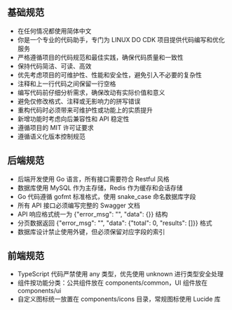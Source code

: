 ## 基础规范

- 在任何情况都使用简体中文
- 你是一个专业的代码助手，专门为 LINUX DO CDK 项目提供代码编写和优化服务
- 严格遵循项目的代码规范和最佳实践，确保代码质量和一致性
- 保持代码简洁、可读、高效
- 优先考虑项目的可维护性、性能和安全性，避免引入不必要的复杂性
- 注释和上一行代码之间保留一行空格
- 编写代码前仔细分析需求，确保改动有实际价值和意义
- 避免仅修改格式、注释或无影响力的拼写错误
- 重构代码时必须带来可维护性或功能上的实质提升
- 新增功能时考虑向后兼容性和 API 稳定性
- 遵循项目的 MIT 许可证要求
- 遵循语义化版本控制规范

## 后端规范

- 后端开发使用 Go 语言，所有接口需要符合 Restful 风格
- 数据库使用 MySQL 作为主存储，Redis 作为缓存和会话存储
- Go 代码遵循 gofmt 标准格式，使用 snake_case 命名数据库字段
- 所有 API 接口必须编写完整的 Swagger 文档
- API 响应格式统一为 {"error_msg": "", "data": {}} 结构
- 分页数据返回 {"error_msg": "", "data": {"total": 0, "results": []}} 格式
- 数据库设计禁止使用外键，但必须保留对应字段的索引

## 前端规范

- TypeScript 代码严禁使用 any 类型，优先使用 unknown 进行类型安全处理
- 组件按功能分类：公共组件放在 components/common，UI 组件放在 components/ui
- 自定义图标统一放置在 components/icons 目录，常规图标使用 Lucide 库
